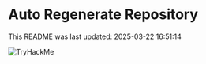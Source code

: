 # Auto Regenerate Repository

This README was last updated: 2025-03-22 16:51:14

 ![TryHackMe](https://tryhackme.com/badge/533634)